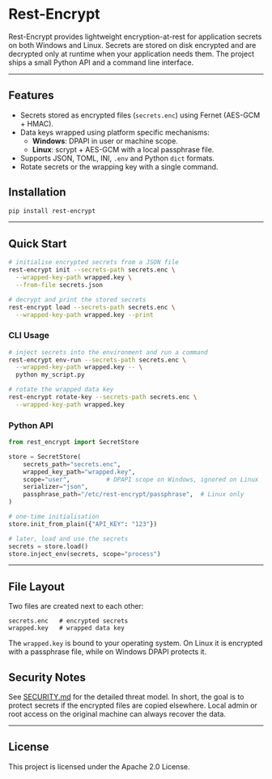 # Rest-Encrypt

Rest-Encrypt provides lightweight encryption-at-rest for application secrets on
both Windows and Linux.  Secrets are stored on disk encrypted and are decrypted
only at runtime when your application needs them.  The project ships a small
Python API and a command line interface.

---

## Features

- Secrets stored as encrypted files (`secrets.enc`) using Fernet (AES-GCM + HMAC).
- Data keys wrapped using platform specific mechanisms:
  - **Windows**: DPAPI in user or machine scope.
  - **Linux**: scrypt + AES-GCM with a local passphrase file.
- Supports JSON, TOML, INI, `.env` and Python ``dict`` formats.
- Rotate secrets or the wrapping key with a single command.

## Installation

```bash
pip install rest-encrypt
```

---

## Quick Start

```bash
# initialise encrypted secrets from a JSON file
rest-encrypt init --secrets-path secrets.enc \
  --wrapped-key-path wrapped.key \
  --from-file secrets.json

# decrypt and print the stored secrets
rest-encrypt load --secrets-path secrets.enc \
  --wrapped-key-path wrapped.key --print
```

### CLI Usage

```bash
# inject secrets into the environment and run a command
rest-encrypt env-run --secrets-path secrets.enc \
  --wrapped-key-path wrapped.key -- \
  python my_script.py

# rotate the wrapped data key
rest-encrypt rotate-key --secrets-path secrets.enc \
  --wrapped-key-path wrapped.key
```

### Python API

```python
from rest_encrypt import SecretStore

store = SecretStore(
    secrets_path="secrets.enc",
    wrapped_key_path="wrapped.key",
    scope="user",          # DPAPI scope on Windows, ignored on Linux
    serializer="json",
    passphrase_path="/etc/rest-encrypt/passphrase",  # Linux only
)

# one-time initialisation
store.init_from_plain({"API_KEY": "123"})

# later, load and use the secrets
secrets = store.load()
store.inject_env(secrets, scope="process")
```

---

## File Layout

Two files are created next to each other:

```
secrets.enc   # encrypted secrets
wrapped.key   # wrapped data key
```

The ``wrapped.key`` is bound to your operating system.  On Linux it is encrypted
with a passphrase file, while on Windows DPAPI protects it.

## Security Notes

See [SECURITY.md](SECURITY.md) for the detailed threat model.  In short, the goal
is to protect secrets if the encrypted files are copied elsewhere.  Local admin
or root access on the original machine can always recover the data.

---

## License

This project is licensed under the Apache 2.0 License.
